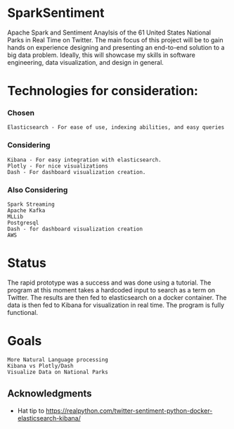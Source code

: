 # SparkSentiment

Apache Spark and Sentiment Anaylsis of the 61 United States National Parks in Real Time on Twitter. The main focus of this project will be to gain hands on experience designing and presenting an end-to-end solution to a big data problem. Ideally, this will showcase my skills in software engineering, data visualization, and design in general.

# Technologies for consideration:

### Chosen

```
Elasticsearch - For ease of use, indexing abilities, and easy queries
```

### Considering

```
Kibana - For easy integration with elasticsearch.
Plotly - For nice visualizations
Dash - For dashboard visualization creation.
```

### Also Considering

```
Spark Streaming
Apache Kafka
MLLib
Postgresql
Dash - for dashboard visualization creation
AWS
```

# Status

The rapid prototype was a success and was done using a tutorial. The program at this moment takes a hardcoded input to search as a term on Twitter. The results are then fed to elasticsearch on a docker container. The data is then fed to Kibana for visualization in real time. The program is fully functional. 

# Goals

```
More Natural Language processing
Kibana vs Plotly/Dash
Visualize Data on National Parks
```

## Acknowledgments

* Hat tip to https://realpython.com/twitter-sentiment-python-docker-elasticsearch-kibana/


